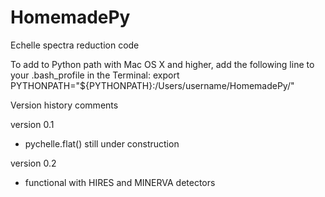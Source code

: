 # HomemadePy
Echelle spectra reduction code

To add to Python path with Mac OS X and higher, add the following line to your .bash_profile in the Terminal:
export PYTHONPATH="${PYTHONPATH}:/Users/username/HomemadePy/"


Version history comments

version 0.1
  - pychelle.flat() still under construction
  
version 0.2
  - functional with HIRES and MINERVA detectors
